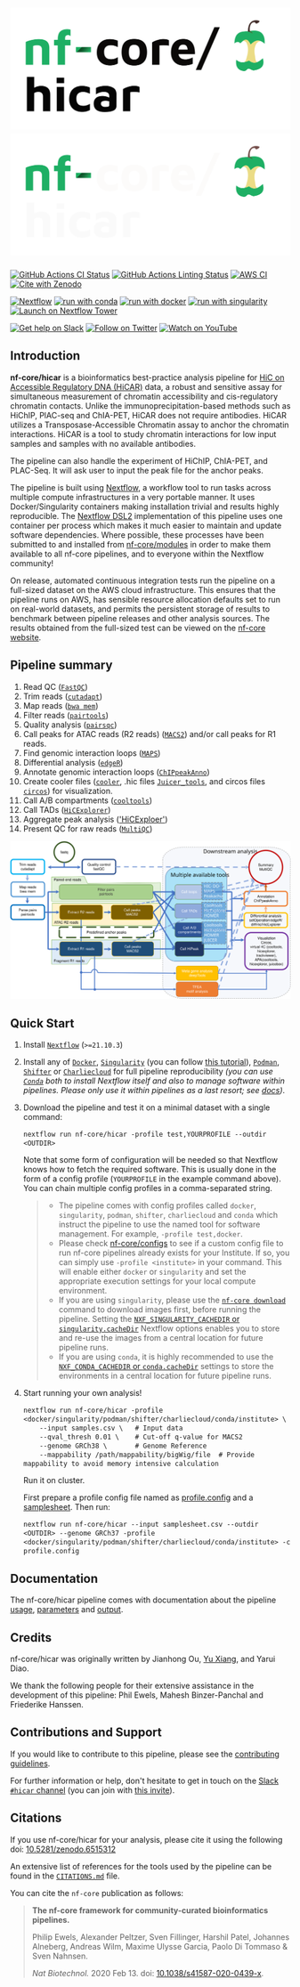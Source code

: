 # ![nf-core/hicar](docs/images/nf-core-hicar_logo_light.png#gh-light-mode-only) ![nf-core/hicar](docs/images/nf-core-hicar_logo_dark.png#gh-dark-mode-only)

[![GitHub Actions CI Status](https://github.com/nf-core/hicar/workflows/nf-core%20CI/badge.svg)](https://github.com/nf-core/hicar/actions?query=workflow%3A%22nf-core+CI%22)
[![GitHub Actions Linting Status](https://github.com/nf-core/hicar/workflows/nf-core%20linting/badge.svg)](https://github.com/nf-core/hicar/actions?query=workflow%3A%22nf-core+linting%22)
[![AWS CI](https://img.shields.io/badge/CI%20tests-full%20size-FF9900?labelColor=000000&logo=Amazon%20AWS)](https://nf-co.re/hicar/results)
[![Cite with Zenodo](http://img.shields.io/badge/DOI-10.5281/zenodo.6515312-1073c8?labelColor=000000)](https://doi.org/10.5281/zenodo.6515312)

[![Nextflow](https://img.shields.io/badge/nextflow%20DSL2-%E2%89%A521.10.3-23aa62.svg)](https://www.nextflow.io/)
[![run with conda](http://img.shields.io/badge/run%20with-conda-3EB049?logo=anaconda)](https://docs.conda.io/en/latest/)
[![run with docker](https://img.shields.io/badge/run%20with-docker-0db7ed?logo=docker)](https://www.docker.com/)
[![run with singularity](https://img.shields.io/badge/run%20with-singularity-1d355c.svg)](https://sylabs.io/docs/)
[![Launch on Nextflow Tower](https://img.shields.io/badge/Launch%20%F0%9F%9A%80-Nextflow%20Tower-%234256e7)](https://tower.nf/launch?pipeline=https://github.com/nf-core/hicar)

[![Get help on Slack](http://img.shields.io/badge/slack-nf--core%20%23hicar-4A154B?logo=slack)](https://nfcore.slack.com/channels/hicar)
[![Follow on Twitter](http://img.shields.io/badge/twitter-%40nf__core-1DA1F2?logo=twitter)](https://twitter.com/nf_core)
[![Watch on YouTube](http://img.shields.io/badge/youtube-nf--core-FF0000?logo=youtube)](https://www.youtube.com/c/nf-core)

## Introduction

**nf-core/hicar** is a bioinformatics best-practice analysis pipeline for [HiC on Accessible Regulatory DNA (HiCAR)](https://doi.org/10.1016/j.molcel.2022.01.023) data, a robust and sensitive assay for simultaneous measurement of chromatin accessibility and cis-regulatory chromatin contacts. Unlike the immunoprecipitation-based methods such as HiChIP, PlAC-seq and ChIA-PET, HiCAR does not require antibodies. HiCAR utilizes a Transposase-Accessible Chromatin assay to anchor the chromatin interactions. HiCAR is a tool to study chromatin interactions for low input samples and samples with no available antibodies.

The pipeline can also handle the experiment of HiChIP, ChIA-PET, and PLAC-Seq. It will ask user to input the peak file for the anchor peaks.

The pipeline is built using [Nextflow](https://www.nextflow.io), a workflow tool to run tasks across multiple compute infrastructures in a very portable manner. It uses Docker/Singularity containers making installation trivial and results highly reproducible. The [Nextflow DSL2](https://www.nextflow.io/docs/latest/dsl2.html) implementation of this pipeline uses one container per process which makes it much easier to maintain and update software dependencies. Where possible, these processes have been submitted to and installed from [nf-core/modules](https://github.com/nf-core/modules) in order to make them available to all nf-core pipelines, and to everyone within the Nextflow community!

On release, automated continuous integration tests run the pipeline on a full-sized dataset on the AWS cloud infrastructure. This ensures that the pipeline runs on AWS, has sensible resource allocation defaults set to run on real-world datasets, and permits the persistent storage of results to benchmark between pipeline releases and other analysis sources. The results obtained from the full-sized test can be viewed on the [nf-core website](https://nf-co.re/hicar/results).

## Pipeline summary

1. Read QC ([`FastQC`](https://www.bioinformatics.babraham.ac.uk/projects/fastqc/))
2. Trim reads ([`cutadapt`](https://cutadapt.readthedocs.io/en/stable/))
3. Map reads ([`bwa mem`](http://bio-bwa.sourceforge.net/bwa.shtml))
4. Filter reads ([`pairtools`](https://pairtools.readthedocs.io/en/latest/))
5. Quality analysis ([`pairsqc`](https://github.com/4dn-dcic/pairsqc))
6. Call peaks for ATAC reads (R2 reads) ([`MACS2`](https://macs3-project.github.io/MACS/)) and/or call peaks for R1 reads.
7. Find genomic interaction loops ([`MAPS`](https://github.com/ijuric/MAPS))
8. Differential analysis ([`edgeR`](https://bioconductor.org/packages/edgeR/))
9. Annotate genomic interaction loops ([`ChIPpeakAnno`](https://bioconductor.org/packages/ChIPpeakAnno/))
10. Create cooler files ([`cooler`](https://cooler.readthedocs.io/en/latest/index.html), .hic files [`Juicer_tools`](https://github.com/aidenlab/juicer/wiki), and circos files [`circos`](http://circos.ca/)) for visualization.
11. Call A/B compartments ([`cooltools`](https://cooltools.readthedocs.io/en/latest/index.html))
12. Call TADs ([`HiCExplorer`](https://hicexplorer.readthedocs.io/en/latest/index.html))
13. Aggregate peak analysis (['HiCExploer'](https://hicexplorer.readthedocs.io/en/latest/index.html))
14. Present QC for raw reads ([`MultiQC`](http://multiqc.info/))

![work flow of the pipeline](docs/images/workflow.svg)

## Quick Start

1. Install [`Nextflow`](https://www.nextflow.io/docs/latest/getstarted.html#installation) (`>=21.10.3`)

2. Install any of [`Docker`](https://docs.docker.com/engine/installation/), [`Singularity`](https://www.sylabs.io/guides/3.0/user-guide/) (you can follow [this tutorial](https://singularity-tutorial.github.io/01-installation/)), [`Podman`](https://podman.io/), [`Shifter`](https://nersc.gitlab.io/development/shifter/how-to-use/) or [`Charliecloud`](https://hpc.github.io/charliecloud/) for full pipeline reproducibility _(you can use [`Conda`](https://conda.io/miniconda.html) both to install Nextflow itself and also to manage software within pipelines. Please only use it within pipelines as a last resort; see [docs](https://nf-co.re/usage/configuration#basic-configuration-profiles))_.

3. Download the pipeline and test it on a minimal dataset with a single command:

   ```console
   nextflow run nf-core/hicar -profile test,YOURPROFILE --outdir <OUTDIR>
   ```

   Note that some form of configuration will be needed so that Nextflow knows how to fetch the required software. This is usually done in the form of a config profile (`YOURPROFILE` in the example command above). You can chain multiple config profiles in a comma-separated string.

   > - The pipeline comes with config profiles called `docker`, `singularity`, `podman`, `shifter`, `charliecloud` and `conda` which instruct the pipeline to use the named tool for software management. For example, `-profile test,docker`.
   > - Please check [nf-core/configs](https://github.com/nf-core/configs#documentation) to see if a custom config file to run nf-core pipelines already exists for your Institute. If so, you can simply use `-profile <institute>` in your command. This will enable either `docker` or `singularity` and set the appropriate execution settings for your local compute environment.
   > - If you are using `singularity`, please use the [`nf-core download`](https://nf-co.re/tools/#downloading-pipelines-for-offline-use) command to download images first, before running the pipeline. Setting the [`NXF_SINGULARITY_CACHEDIR` or `singularity.cacheDir`](https://www.nextflow.io/docs/latest/singularity.html?#singularity-docker-hub) Nextflow options enables you to store and re-use the images from a central location for future pipeline runs.
   > - If you are using `conda`, it is highly recommended to use the [`NXF_CONDA_CACHEDIR` or `conda.cacheDir`](https://www.nextflow.io/docs/latest/conda.html) settings to store the environments in a central location for future pipeline runs.

4. Start running your own analysis!

   ```console
   nextflow run nf-core/hicar -profile <docker/singularity/podman/shifter/charliecloud/conda/institute> \
       --input samples.csv \   # Input data
       --qval_thresh 0.01 \    # Cut-off q-value for MACS2
       --genome GRCh38 \       # Genome Reference
       --mappability /path/mappability/bigWig/file  # Provide mappability to avoid memory intensive calculation
   ```

   Run it on cluster.

   First prepare a profile config file named as [profile.config](https://nf-co.re/hicar/usage) and a [samplesheet](https://nf-co.re/hicar/usage).
   Then run:

   ```console
   nextflow run nf-core/hicar --input samplesheet.csv --outdir <OUTDIR> --genome GRCh37 -profile <docker/singularity/podman/shifter/charliecloud/conda/institute> -c profile.config
   ```

## Documentation

The nf-core/hicar pipeline comes with documentation about the pipeline [usage](https://nf-co.re/hicar/usage), [parameters](https://nf-co.re/hicar/parameters) and [output](https://nf-co.re/hicar/output).

## Credits

nf-core/hicar was originally written by Jianhong Ou, [Yu Xiang](https://github.com/yuxuth), and Yarui Diao.

We thank the following people for their extensive assistance in the development of this pipeline: Phil Ewels, Mahesh Binzer-Panchal and Friederike Hanssen.

## Contributions and Support

If you would like to contribute to this pipeline, please see the [contributing guidelines](.github/CONTRIBUTING.md).

For further information or help, don't hesitate to get in touch on the [Slack `#hicar` channel](https://nfcore.slack.com/channels/hicar) (you can join with [this invite](https://nf-co.re/join/slack)).

## Citations

If you use nf-core/hicar for your analysis, please cite it using the following doi: [10.5281/zenodo.6515312](https://doi.org/10.5281/zenodo.6515312)

An extensive list of references for the tools used by the pipeline can be found in the [`CITATIONS.md`](CITATIONS.md) file.

You can cite the `nf-core` publication as follows:

> **The nf-core framework for community-curated bioinformatics pipelines.**
>
> Philip Ewels, Alexander Peltzer, Sven Fillinger, Harshil Patel, Johannes Alneberg, Andreas Wilm, Maxime Ulysse Garcia, Paolo Di Tommaso & Sven Nahnsen.
>
> _Nat Biotechnol._ 2020 Feb 13. doi: [10.1038/s41587-020-0439-x](https://dx.doi.org/10.1038/s41587-020-0439-x).

